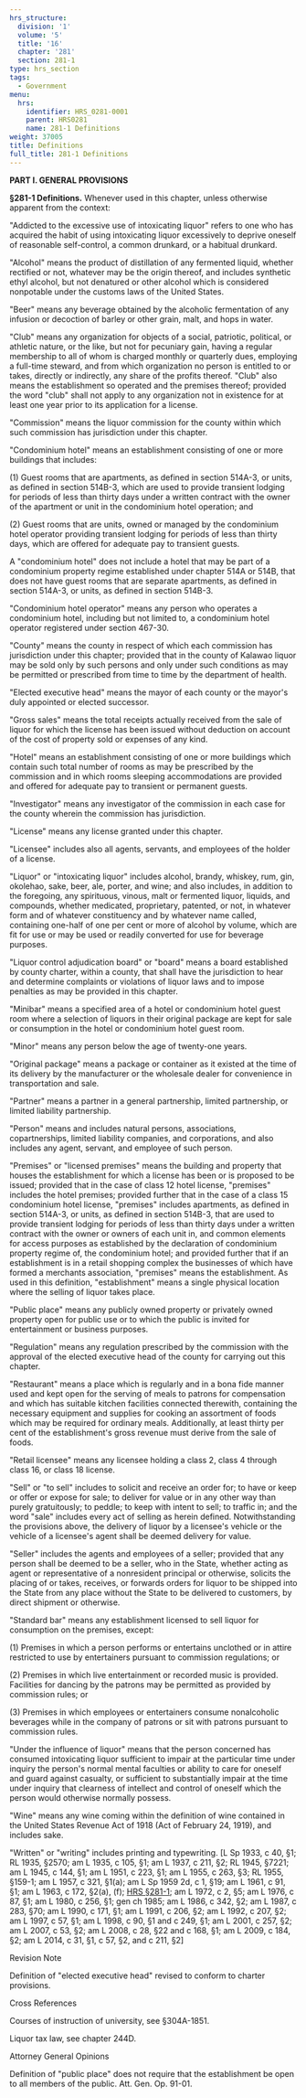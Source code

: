 ```yaml
---
hrs_structure:
  division: '1'
  volume: '5'
  title: '16'
  chapter: '281'
  section: 281-1
type: hrs_section
tags:
  - Government
menu:
  hrs:
    identifier: HRS_0281-0001
    parent: HRS0281
    name: 281-1 Definitions
weight: 37005
title: Definitions
full_title: 281-1 Definitions
---
```

**PART I. GENERAL PROVISIONS**

**§281-1 Definitions.** Whenever used in this chapter, unless otherwise apparent from the context:

"Addicted to the excessive use of intoxicating liquor" refers to one who has acquired the habit of using intoxicating liquor excessively to deprive oneself of reasonable self-control, a common drunkard, or a habitual drunkard.

"Alcohol" means the product of distillation of any fermented liquid, whether rectified or not, whatever may be the origin thereof, and includes synthetic ethyl alcohol, but not denatured or other alcohol which is considered nonpotable under the customs laws of the United States.

"Beer" means any beverage obtained by the alcoholic fermentation of any infusion or decoction of barley or other grain, malt, and hops in water.

"Club" means any organization for objects of a social, patriotic, political, or athletic nature, or the like, but not for pecuniary gain, having a regular membership to all of whom is charged monthly or quarterly dues, employing a full-time steward, and from which organization no person is entitled to or takes, directly or indirectly, any share of the profits thereof. "Club" also means the establishment so operated and the premises thereof; provided the word "club" shall not apply to any organization not in existence for at least one year prior to its application for a license.

"Commission" means the liquor commission for the county within which such commission has jurisdiction under this chapter.

"Condominium hotel" means an establishment consisting of one or more buildings that includes:

(1) Guest rooms that are apartments, as defined in section 514A-3, or units, as defined in section 514B-3, which are used to provide transient lodging for periods of less than thirty days under a written contract with the owner of the apartment or unit in the condominium hotel operation; and

(2) Guest rooms that are units, owned or managed by the condominium hotel operator providing transient lodging for periods of less than thirty days, which are offered for adequate pay to transient guests.

A "condominium hotel" does not include a hotel that may be part of a condominium property regime established under chapter 514A or 514B, that does not have guest rooms that are separate apartments, as defined in section 514A-3, or units, as defined in section 514B-3.

"Condominium hotel operator" means any person who operates a condominium hotel, including but not limited to, a condominium hotel operator registered under section 467-30.

"County" means the county in respect of which each commission has jurisdiction under this chapter; provided that in the county of Kalawao liquor may be sold only by such persons and only under such conditions as may be permitted or prescribed from time to time by the department of health.

"Elected executive head" means the mayor of each county or the mayor's duly appointed or elected successor.

"Gross sales" means the total receipts actually received from the sale of liquor for which the license has been issued without deduction on account of the cost of property sold or expenses of any kind.

"Hotel" means an establishment consisting of one or more buildings which contain such total number of rooms as may be prescribed by the commission and in which rooms sleeping accommodations are provided and offered for adequate pay to transient or permanent guests.

"Investigator" means any investigator of the commission in each case for the county wherein the commission has jurisdiction.

"License" means any license granted under this chapter.

"Licensee" includes also all agents, servants, and employees of the holder of a license.

"Liquor" or "intoxicating liquor" includes alcohol, brandy, whiskey, rum, gin, okolehao, sake, beer, ale, porter, and wine; and also includes, in addition to the foregoing, any spirituous, vinous, malt or fermented liquor, liquids, and compounds, whether medicated, proprietary, patented, or not, in whatever form and of whatever constituency and by whatever name called, containing one-half of one per cent or more of alcohol by volume, which are fit for use or may be used or readily converted for use for beverage purposes.

"Liquor control adjudication board" or "board" means a board established by county charter, within a county, that shall have the jurisdiction to hear and determine complaints or violations of liquor laws and to impose penalties as may be provided in this chapter.

"Minibar" means a specified area of a hotel or condominium hotel guest room where a selection of liquors in their original package are kept for sale or consumption in the hotel or condominium hotel guest room.

"Minor" means any person below the age of twenty-one years.

"Original package" means a package or container as it existed at the time of its delivery by the manufacturer or the wholesale dealer for convenience in transportation and sale.

"Partner" means a partner in a general partnership, limited partnership, or limited liability partnership.

"Person" means and includes natural persons, associations, copartnerships, limited liability companies, and corporations, and also includes any agent, servant, and employee of such person.

"Premises" or "licensed premises" means the building and property that houses the establishment for which a license has been or is proposed to be issued; provided that in the case of class 12 hotel license, "premises" includes the hotel premises; provided further that in the case of a class 15 condominium hotel license, "premises" includes apartments, as defined in section 514A-3, or units, as defined in section 514B-3, that are used to provide transient lodging for periods of less than thirty days under a written contract with the owner or owners of each unit in, and common elements for access purposes as established by the declaration of condominium property regime of, the condominium hotel; and provided further that if an establishment is in a retail shopping complex the businesses of which have formed a merchants association, "premises" means the establishment. As used in this definition, "establishment" means a single physical location where the selling of liquor takes place.

"Public place" means any publicly owned property or privately owned property open for public use or to which the public is invited for entertainment or business purposes.

"Regulation" means any regulation prescribed by the commission with the approval of the elected executive head of the county for carrying out this chapter.

"Restaurant" means a place which is regularly and in a bona fide manner used and kept open for the serving of meals to patrons for compensation and which has suitable kitchen facilities connected therewith, containing the necessary equipment and supplies for cooking an assortment of foods which may be required for ordinary meals. Additionally, at least thirty per cent of the establishment's gross revenue must derive from the sale of foods.

"Retail licensee" means any licensee holding a class 2, class 4 through class 16, or class 18 license.

"Sell" or "to sell" includes to solicit and receive an order for; to have or keep or offer or expose for sale; to deliver for value or in any other way than purely gratuitously; to peddle; to keep with intent to sell; to traffic in; and the word "sale" includes every act of selling as herein defined. Notwithstanding the provisions above, the delivery of liquor by a licensee's vehicle or the vehicle of a licensee's agent shall be deemed delivery for value.

"Seller" includes the agents and employees of a seller; provided that any person shall be deemed to be a seller, who in the State, whether acting as agent or representative of a nonresident principal or otherwise, solicits the placing of or takes, receives, or forwards orders for liquor to be shipped into the State from any place without the State to be delivered to customers, by direct shipment or otherwise.

"Standard bar" means any establishment licensed to sell liquor for consumption on the premises, except:

(1) Premises in which a person performs or entertains unclothed or in attire restricted to use by entertainers pursuant to commission regulations; or

(2) Premises in which live entertainment or recorded music is provided. Facilities for dancing by the patrons may be permitted as provided by commission rules; or

(3) Premises in which employees or entertainers consume nonalcoholic beverages while in the company of patrons or sit with patrons pursuant to commission rules.

"Under the influence of liquor" means that the person concerned has consumed intoxicating liquor sufficient to impair at the particular time under inquiry the person's normal mental faculties or ability to care for oneself and guard against casualty, or sufficient to substantially impair at the time under inquiry that clearness of intellect and control of oneself which the person would otherwise normally possess.

"Wine" means any wine coming within the definition of wine contained in the United States Revenue Act of 1918 (Act of February 24, 1919), and includes sake.

"Written" or "writing" includes printing and typewriting. [L Sp 1933, c 40, §1; RL 1935, §2570; am L 1935, c 105, §1; am L 1937, c 211, §2; RL 1945, §7221; am L 1945, c 144, §1; am L 1951, c 223, §1; am L 1955, c 263, §3; RL 1955, §159-1; am L 1957, c 321, §1(a); am L Sp 1959 2d, c 1, §19; am L 1961, c 91, §1; am L 1963, c 172, §2(a), (f); [HRS §281-1](/title-16/chapter-281/section-281-1/); am L 1972, c 2, §5; am L 1976, c 87, §1; am L 1980, c 256, §1; gen ch 1985; am L 1986, c 342, §2; am L 1987, c 283, §70; am L 1990, c 171, §1; am L 1991, c 206, §2; am L 1992, c 207, §2; am L 1997, c 57, §1; am L 1998, c 90, §1 and c 249, §1; am L 2001, c 257, §2; am L 2007, c 53, §2; am L 2008, c 28, §22 and c 168, §1; am L 2009, c 184, §2; am L 2014, c 31, §1, c 57, §2, and c 211, §2]

Revision Note

Definition of "elected executive head" revised to conform to charter provisions.

Cross References

Courses of instruction of university, see §304A-1851.

Liquor tax law, see chapter 244D.

Attorney General Opinions

Definition of "public place" does not require that the establishment be open to all members of the public. Att. Gen. Op. 91-01.